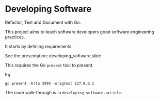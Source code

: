 # Developing Software

Refactor, Test and Document with Go.

This project aims to teach software developers good
software engineering practices.

It starts by defining requirements.

See the presentation: developing_software.slide

This requires the Go `present` tool to present.

Eg.

```
go present -http 3999 -orighost 127.0.0.1
```

The code walk-through is in `developing_software.article`.

